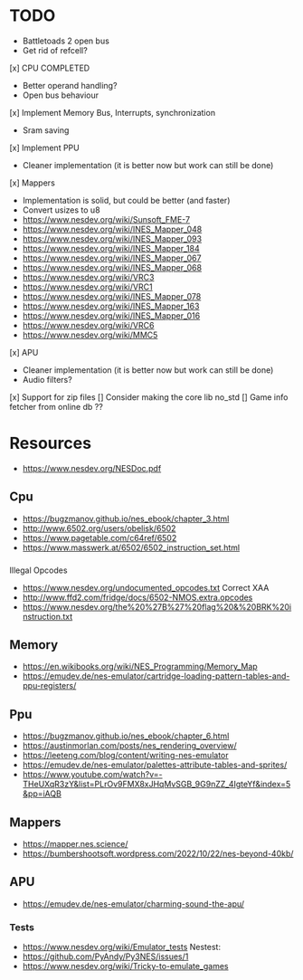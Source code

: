 # TODO
- Battletoads 2 open bus
- Get rid of refcell?

[x] CPU COMPLETED
- Better operand handling?
- Open bus behaviour

[x] Implement Memory Bus, Interrupts, synchronization
- Sram saving

[x] Implement PPU
- Cleaner implementation (it is better now but work can still be done)

[x] Mappers
- Implementation is solid, but could be better (and faster)
- Convert usizes to u8
- https://www.nesdev.org/wiki/Sunsoft_FME-7
- https://www.nesdev.org/wiki/INES_Mapper_048
- https://www.nesdev.org/wiki/INES_Mapper_093
- https://www.nesdev.org/wiki/INES_Mapper_184
- https://www.nesdev.org/wiki/INES_Mapper_067
- https://www.nesdev.org/wiki/INES_Mapper_068
- https://www.nesdev.org/wiki/VRC3
- https://www.nesdev.org/wiki/VRC1
- https://www.nesdev.org/wiki/INES_Mapper_078
- https://www.nesdev.org/wiki/INES_Mapper_163
- https://www.nesdev.org/wiki/INES_Mapper_016
- https://www.nesdev.org/wiki/VRC6
- https://www.nesdev.org/wiki/MMC5

[x] APU
- Cleaner implementation (it is better now but work can still be done)
- Audio filters?

[x] Support for zip files
[] Consider making the core lib no_std
[] Game info fetcher from online db ??

# Resources
- https://www.nesdev.org/NESDoc.pdf

## Cpu
- https://bugzmanov.github.io/nes_ebook/chapter_3.html
- http://www.6502.org/users/obelisk/6502
- https://www.pagetable.com/c64ref/6502
- https://www.masswerk.at/6502/6502_instruction_set.html
###
Illegal Opcodes
- https://www.nesdev.org/undocumented_opcodes.txt
Correct XAA
- http://www.ffd2.com/fridge/docs/6502-NMOS.extra.opcodes
- https://www.nesdev.org/the%20%27B%27%20flag%20&%20BRK%20instruction.txt

## Memory
- https://en.wikibooks.org/wiki/NES_Programming/Memory_Map
- https://emudev.de/nes-emulator/cartridge-loading-pattern-tables-and-ppu-registers/

## Ppu
- https://bugzmanov.github.io/nes_ebook/chapter_6.html
- https://austinmorlan.com/posts/nes_rendering_overview/
- https://leeteng.com/blog/content/writing-nes-emulator
- https://emudev.de/nes-emulator/palettes-attribute-tables-and-sprites/
- https://www.youtube.com/watch?v=-THeUXqR3zY&list=PLrOv9FMX8xJHqMvSGB_9G9nZZ_4IgteYf&index=5&pp=iAQB

## Mappers
- https://mapper.nes.science/
- https://bumbershootsoft.wordpress.com/2022/10/22/nes-beyond-40kb/

## APU
- https://emudev.de/nes-emulator/charming-sound-the-apu/

### Tests
- https://www.nesdev.org/wiki/Emulator_tests
Nestest:
- https://github.com/PyAndy/Py3NES/issues/1
- https://www.nesdev.org/wiki/Tricky-to-emulate_games